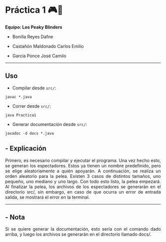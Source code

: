 # **Práctica 1** 🎮🥊

**Equipo: Los Peaky Blinders**

- Bonilla Reyes Dafne

- Castañón Maldonado Carlos Emilio

- García Ponce José Camilo

---

## **Uso**

- Compilar desde `src/`:

```
javac *.java
```

- Correr desde `src/`:

```
java Practica1
```

- Generar documentación desde `src/`:

```
javadoc -d docs *.java
```

## **- Explicación**

<div align="justify">
Primero, es necesario compilar y ejecutar el programa. Una vez hecho esto, se generan los espectadores. Estos ya tienen un nombre predefinido, pero se elige aleatoriamente a quién apoyarán. A continuación, se realiza un orden aleatorio para la pelea. Existen 3 casos de distintos tamaños, uno pequeño, uno mediano y uno largo. Con todo esto listo, la pelea empezará. Al finalizar la pelea, los archivos de los espectadores se generarán en el directorio src/, sin embargo, en caso de que ocurra un error de entrada salida, se mostrará el error en la terminal.
</div>

----------------------------------------------------------------

## **- Nota**

<div align="justify">
Si se quiere generar la documentación, esto sería con el comando dado arriba, y luego los archivos se generarán en el directorio llamado docs/.
</div>
